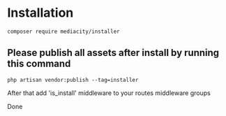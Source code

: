 
# Installation

```
composer require mediacity/installer
```

## Please publish all assets after install by running this command

```
php artisan vendor:publish --tag=installer
```

After that add 'is_install' middleware to your routes middleware groups

Done 




